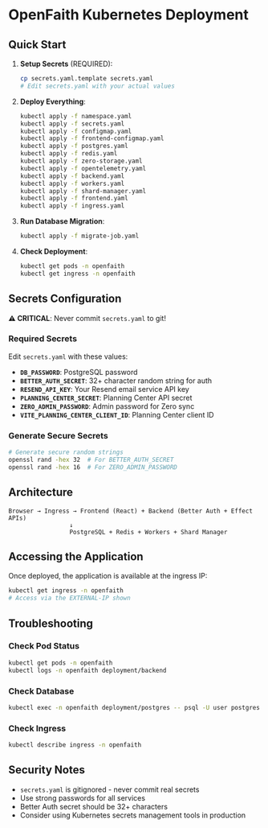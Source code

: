 # OpenFaith Kubernetes Deployment

## Quick Start

1. **Setup Secrets** (REQUIRED):
   ```bash
   cp secrets.yaml.template secrets.yaml
   # Edit secrets.yaml with your actual values
   ```

2. **Deploy Everything**:
   ```bash
   kubectl apply -f namespace.yaml
   kubectl apply -f secrets.yaml
   kubectl apply -f configmap.yaml
   kubectl apply -f frontend-configmap.yaml
   kubectl apply -f postgres.yaml
   kubectl apply -f redis.yaml
   kubectl apply -f zero-storage.yaml
   kubectl apply -f opentelemetry.yaml
   kubectl apply -f backend.yaml
   kubectl apply -f workers.yaml
   kubectl apply -f shard-manager.yaml
   kubectl apply -f frontend.yaml
   kubectl apply -f ingress.yaml
   ```

3. **Run Database Migration**:
   ```bash
   kubectl apply -f migrate-job.yaml
   ```

4. **Check Deployment**:
   ```bash
   kubectl get pods -n openfaith
   kubectl get ingress -n openfaith
   ```

## Secrets Configuration

**⚠️ CRITICAL**: Never commit `secrets.yaml` to git!

### Required Secrets

Edit `secrets.yaml` with these values:

- **`DB_PASSWORD`**: PostgreSQL password
- **`BETTER_AUTH_SECRET`**: 32+ character random string for auth
- **`RESEND_API_KEY`**: Your Resend email service API key
- **`PLANNING_CENTER_SECRET`**: Planning Center API secret
- **`ZERO_ADMIN_PASSWORD`**: Admin password for Zero sync
- **`VITE_PLANNING_CENTER_CLIENT_ID`**: Planning Center client ID

### Generate Secure Secrets

```bash
# Generate secure random strings
openssl rand -hex 32  # For BETTER_AUTH_SECRET
openssl rand -hex 16  # For ZERO_ADMIN_PASSWORD
```

## Architecture

```
Browser → Ingress → Frontend (React) + Backend (Better Auth + Effect APIs)
                 ↓
                 PostgreSQL + Redis + Workers + Shard Manager
```

## Accessing the Application

Once deployed, the application is available at the ingress IP:

```bash
kubectl get ingress -n openfaith
# Access via the EXTERNAL-IP shown
```

## Troubleshooting

### Check Pod Status
```bash
kubectl get pods -n openfaith
kubectl logs -n openfaith deployment/backend
```

### Check Database
```bash
kubectl exec -n openfaith deployment/postgres -- psql -U user postgres -c "\dt openfaith_*;"
```

### Check Ingress
```bash
kubectl describe ingress -n openfaith
```

## Security Notes

- `secrets.yaml` is gitignored - never commit real secrets
- Use strong passwords for all services
- Better Auth secret should be 32+ characters
- Consider using Kubernetes secrets management tools in production
